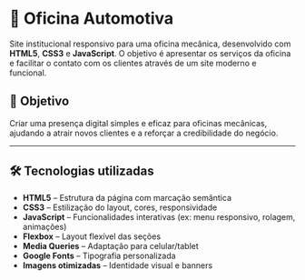 # 🚗 Oficina Automotiva

Site institucional responsivo para uma oficina mecânica, desenvolvido com 
**HTML5**, **CSS3** e **JavaScript**. O objetivo é apresentar os serviços da 
oficina e facilitar o contato com os clientes através de um site moderno e funcional.

## 🎯 Objetivo

Criar uma presença digital simples e eficaz para oficinas mecânicas, ajudando a atrair novos clientes e a reforçar a credibilidade do negócio.

---

## 🛠️ Tecnologias utilizadas

- **HTML5** – Estrutura da página com marcação semântica
- **CSS3** – Estilização do layout, cores, responsividade
- **JavaScript** – Funcionalidades interativas (ex: menu responsivo, rolagem, animações)
- **Flexbox** – Layout flexível das seções
- **Media Queries** – Adaptação para celular/tablet
- **Google Fonts** – Tipografia personalizada
- **Imagens otimizadas** – Identidade visual e banners
